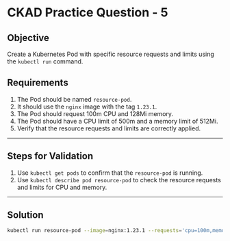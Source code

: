 # CKAD Practice Question - 5

## Objective

Create a Kubernetes Pod with specific resource requests and limits using the `kubectl run` command.

## Requirements

1. The Pod should be named `resource-pod`.
2. It should use the `nginx` image with the tag `1.23.1`.
3. The Pod should request 100m CPU and 128Mi memory.
4. The Pod should have a CPU limit of 500m and a memory limit of 512Mi.
5. Verify that the resource requests and limits are correctly applied.

---

## Steps for Validation

1. Use `kubectl get pods` to confirm that the `resource-pod` is running.
2. Use `kubectl describe pod resource-pod` to check the resource requests and limits for CPU and memory.

---

## Solution

```bash
kubectl run resource-pod --image=nginx:1.23.1 --requests='cpu=100m,memory=128Mi' --limits='cpu=500m,memory=512Mi'
```
